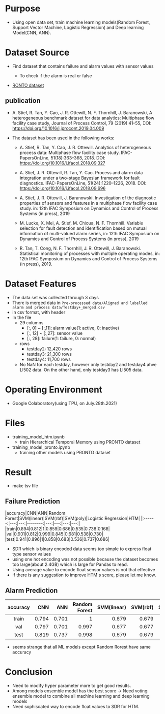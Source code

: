# Purpose
- Using open data set, train machine learning models(Random Forest, Support Vector Machine, Logistic Regression) and Deep learning Model(CNN, ANN).  

# Dataset Source
- Find dataset that contains failure and alarm values with sensor values
  - To check if the alarm is real or false


- [RONTO dataset](https://www.kaggle.com/afrniomelo/pronto-benchmark)
## publication
-  A. Stief, R. Tan, Y. Cao, J. R. Ottewill, N. F. Thornhill, J. Baranowski, A heterogeneous benchmark dataset for data analytics: Multiphase flow facility case study, Journal of Process Control, 79 (2019) 41–55, DOI: https://doi.org/10.1016/j.jprocont.2019.04.009

- The dataset has been used in the following works:

  - A. Stief, R. Tan, Y. Cao, J. R. Ottewill. Analytics of heterogeneous process data: Multiphase flow facility case study. IFAC-PapersOnLine, 51(18):363–368, 2018. DOI: https://doi.org/10.1016/j.ifacol.2018.09.327

  - A. Stief, J. R. Ottewill, R. Tan, Y. Cao. Process and alarm data integration under a two-stage Bayesian framework for fault diagnostics. IFAC-PapersOnLine, 51(24):1220–1226, 2018. DOI: https://doi.org/10.1016/j.ifacol.2018.09.696

  - A. Stief, J. R. Ottewill, J. Baranowski. Investigation of the diagnostic properties of sensors and features in a multiphase flow facility case study. in: 12th IFAC Symposium on Dynamics and Control of Process Systems (in press), 2019

  - M. Lucke, X. Mei, A. Stief, M. Chioua, N. F. Thornhill. Variable selection for fault detection and identification based on mutual information of multi-valued alarm series, in: 12th IFAC Symposium on Dynamics and Control of Process Systems (in press), 2019

  - R. Tan, T. Cong, N. F. Thornhill, J. R. Ottewill, J. Baranowski. Statistical monitoring of processes with multiple operating modes, in: 12th IFAC Symposium on Dynamics and Control of Process Systems (in press), 2019.

# Dataset Features
- The data set was collected through 3 days
- There is merged data in `Pre-processed data/Aligned and labelled alarm and process data/Testday+_merged.csv`
- in csv format, with header
- In the file
  - 29 columns
    - [:, 0] ~ [:,11]: alarm value(1: active, 0: inactive)
    - [:, 12] ~ [:,27]: sensor value
    - [:, 28]: failure(1: failure, 0: normal)
  - rows
    - testday2: 12,420 rows
    - testday3: 21,300 rows
    - testday4: 11,700 rows
  - No NaN for each testday, however only testday2 and testday4 ahve LI502 data. On the other hand, only testday3 has LI505 data.
  
# Operating Environment
- Google Colaboratory(using TPU, on July.28th.2021)

# Files
- training_model_htm.ipynb
  - train Hierarchical Temporal Memory using PRONTO dataset 
- training_model_pronto.ipynb
  - training other models using PRONTO dataset

# Result
- make tsv file
## Failure Prediction

|accuracy|CNN|ANN|Random Forest|SVM(linear)|SVM(rbf)|SVM(poly)|Logistic Regression|HTM|
|:------:|---:|---:|--------:|---:|---:|---:|---:|
|train|0.894|0.812|1|0.859|0.686|0.535|0.738|0.168|
|val|0.901|0.812|0.999|0.845|0.681|0.538|0.730|
|test|0.941|0.896|1|0.858|0.683|0.536|0.737|0.686|

- SDR which is binary encoded data seems too simple to express float type sensor values
- using one hot encoding was not possible because the dataset becomes too large(about 2.4GB) which is large for Pandas to read.
- Using average value to encode float sensor values is not that effective
- If there is any suggestion to improve HTM's score, please let me know.

## Alarm Prediction

|accuracy|CNN|ANN|Random Forest|SVM(linear)|SVM(rbf)|SVM(poly)|Logistic Regression|
|:------:|---:|---:|--------:|---:|---:|---:|---:|
|train|0.794|0.701|1|0.679|0.679|0.679|0.679|
|val|0.797|0.701|0.997|0.677|0.677|0.677|0.677|
|test|0.819|0.737|0.998|0.679|0.679|0.679|0.679|

- seems strange that all ML models except Random Rorest have same accuracy

# Conclusion
- Need to modify hyper parameter more to get good results.
- Among models ensemble model has the best score
  → Need voting ensemble model to combine all machine learning and deep learning models
- Need sophiscated way to encode float values to SDR for HTM.
